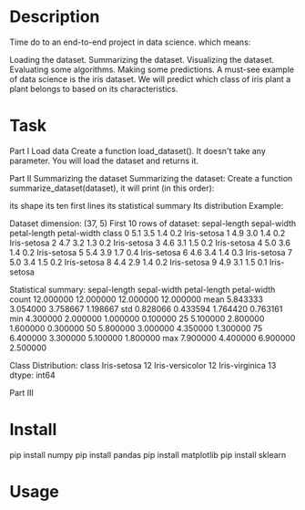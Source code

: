 # Description

Time do to an end-to-end project in data science. which means:

Loading the dataset.
Summarizing the dataset.
Visualizing the dataset.
Evaluating some algorithms.
Making some predictions.
A must-see example of data science is the iris dataset. We will predict which class of iris plant a plant belongs to based on its characteristics.

# Task

Part I Load data
Create a function load_dataset(). It doesn't take any parameter. You will load the dataset and returns it.

Part II Summarizing the dataset
Summarizing the dataset: Create a function summarize_dataset(dataset), it will print (in this order):

its shape
its ten first lines
its statistical summary
Its distribution
Example:

Dataset dimension:
(37, 5)
First 10 rows of dataset:
sepal-length  sepal-width  petal-length  petal-width        class
0           5.1          3.5           1.4          0.2  Iris-setosa
1           4.9          3.0           1.4          0.2  Iris-setosa
2           4.7          3.2           1.3          0.2  Iris-setosa
3           4.6          3.1           1.5          0.2  Iris-setosa
4           5.0          3.6           1.4          0.2  Iris-setosa
5           5.4          3.9           1.7          0.4  Iris-setosa
6           4.6          3.4           1.4          0.3  Iris-setosa
7           5.0          3.4           1.5          0.2  Iris-setosa
8           4.4          2.9           1.4          0.2  Iris-setosa
9           4.9          3.1           1.5          0.1  Iris-setosa


Statistical summary:
sepal-length  sepal-width  petal-length  petal-width
count    12.000000   12.000000    12.000000   12.000000
mean       5.843333     3.054000      3.758667     1.198667
std        0.828066     0.433594      1.764420     0.763161
min        4.300000     2.000000      1.000000     0.100000
25        5.100000     2.800000      1.600000     0.300000
50        5.800000     3.000000      4.350000     1.300000
75        6.400000     3.300000      5.100000     1.800000
max        7.900000     4.400000      6.900000     2.500000


Class Distribution:
class
Iris-setosa        12
Iris-versicolor    12
Iris-virginica     13
dtype: int64

Part III

# Install 

pip install numpy 
pip install pandas 
pip install matplotlib 
pip install sklearn 

# Usage